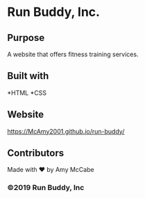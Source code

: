 # Run Buddy, Inc.

## Purpose
A website that offers fitness training services.

## Built with
*HTML
*CSS

## Website
https://McAmy2001.github.io/run-buddy/

## Contributors
Made with ❤️ by Amy McCabe

### &copy;2019 Run Buddy, Inc
